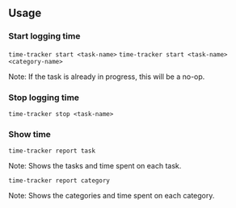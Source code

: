## Usage

### Start logging time
`time-tracker start <task-name>`
`time-tracker start <task-name> <category-name>`

Note: If the task is already in progress, this will be a no-op.

### Stop logging time
`time-tracker stop <task-name>`

### Show time
`time-tracker report task`

Note: Shows the tasks and time spent on each task.

`time-tracker report category`

Note: Shows the categories and time spent on each category.